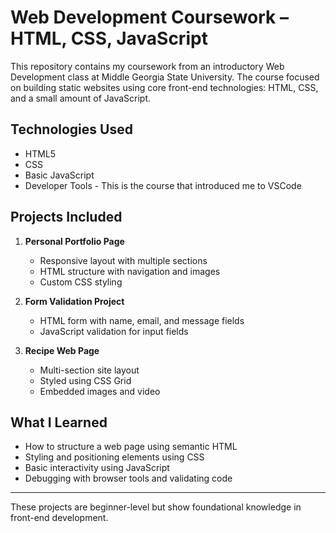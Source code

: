 # Web Development Coursework – HTML, CSS, JavaScript

This repository contains my coursework from an introductory Web Development class at Middle Georgia State University. The course focused on building static websites using core front-end technologies: HTML, CSS, and a small amount of JavaScript.

## Technologies Used
- HTML5
- CSS 
- Basic JavaScript 
- Developer Tools - This is the course that introduced me to VSCode

## Projects Included
1. **Personal Portfolio Page**
   - Responsive layout with multiple sections
   - HTML structure with navigation and images
   - Custom CSS styling

2. **Form Validation Project**
   - HTML form with name, email, and message fields
   - JavaScript validation for input fields

3. **Recipe Web Page**
   - Multi-section site layout
   - Styled using CSS Grid
   - Embedded images and video

## What I Learned
- How to structure a web page using semantic HTML
- Styling and positioning elements using CSS
- Basic interactivity using JavaScript 
- Debugging with browser tools and validating code

---

These projects are beginner-level but show foundational knowledge in front-end development.
